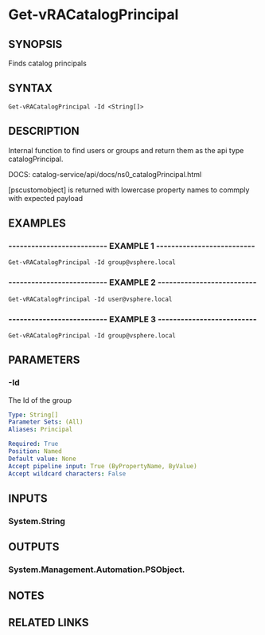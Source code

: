 # Get-vRACatalogPrincipal

## SYNOPSIS
Finds catalog principals

## SYNTAX

```
Get-vRACatalogPrincipal -Id <String[]>
```

## DESCRIPTION
Internal function to find users or groups and return them as the api type catalogPrincipal.
 

DOCS: catalog-service/api/docs/ns0_catalogPrincipal.html

\[pscustomobject\] is returned with lowercase property names to commply with expected payload

## EXAMPLES

### -------------------------- EXAMPLE 1 --------------------------
```
Get-vRACatalogPrincipal -Id group@vsphere.local
```

### -------------------------- EXAMPLE 2 --------------------------
```
Get-vRACatalogPrincipal -Id user@vsphere.local
```

### -------------------------- EXAMPLE 3 --------------------------
```
Get-vRACatalogPrincipal -Id group@vsphere.local
```

## PARAMETERS

### -Id
The Id of the group

```yaml
Type: String[]
Parameter Sets: (All)
Aliases: Principal

Required: True
Position: Named
Default value: None
Accept pipeline input: True (ByPropertyName, ByValue)
Accept wildcard characters: False
```

## INPUTS

### System.String

## OUTPUTS

### System.Management.Automation.PSObject.

## NOTES

## RELATED LINKS

